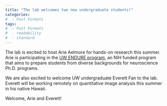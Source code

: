 ```yaml
---
title: "The lab welcomes two new undergraduate students!"
categories:
#  - Post Formats
tags:
#  - Post Formats
#  - readability
#  - standard
---
```

The lab is excited to host Arie Aelmore for hands-on research this summer. Arie is participating in the [UW ENDURE program](http://depts.washington.edu/endure/), an NIH funded program that aims to prepare students from diverse backgrounds for neuroscience Ph.D. programs. 

We are also excited to welcome UW undergraduate Everett Fan to the lab. Everett will be working remotely on quantitative image analysis this summer in his native Hawaii.	

Welcome, Arie and Everett!

